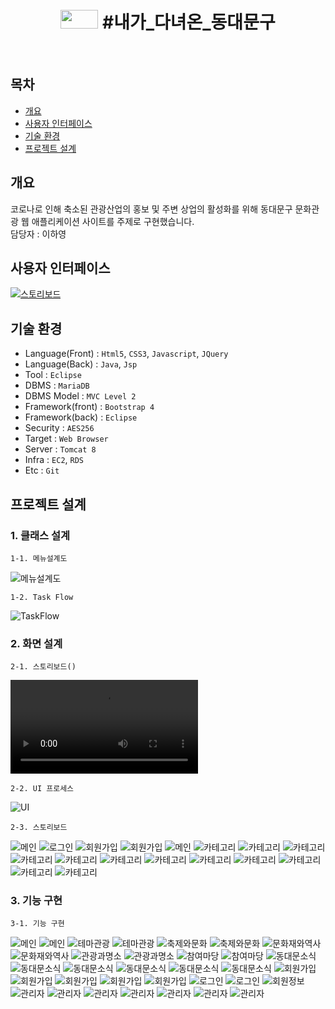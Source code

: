 <h1 align='center'><img src='https://www.ddm.go.kr/common/images/layout/logo_bi_s2022.png' style='width: 60px; height: 30px;'>&nbsp;#내가_다녀온_동대문구</h1><br/>

## 목차
 - [개요](https://github.com/dllgkdud/pro3#-개요)
 - [사용자 인터페이스](https://github.com/dllgkdud/pro3#-사용자-인터페이스)
 - [기술 환경](https://github.com/dllgkdud/pro3#-기술-환경)
 - [프로젝트 설계](https://github.com/dllgkdud/pro3#-프로젝트-설계)

## 개요
코로나로 인해 축소된 관광산업의 홍보 및 주변 상업의 활성화를 위해 동대문구 문화관광 웹 애플리케이션 사이트를 주제로 구현했습니다.<br/>
담당자 : 이하영

## 사용자 인터페이스
[![스토리보드](https://user-images.githubusercontent.com/112446846/211448077-18442260-bae6-438b-a94d-cdd2f5ddb2cd.png)](https://www.youtube.com/watch?v=3jJmXVQPQD0)

## 기술 환경
 - Language(Front) : `Html5`, `CSS3`, `Javascript`, `JQuery`
 - Language(Back) : `Java`, `Jsp`
 - Tool : `Eclipse`
 - DBMS : `MariaDB`
 - DBMS Model : `MVC Level 2`
 - Framework(front) : `Bootstrap 4`
 - Framework(back) : `Eclipse`
 - Security : `AES256`
 - Target : `Web Browser`
 - Server : `Tomcat 8`
 - Infra : `EC2`, `RDS`
 - Etc : `Git`

## 프로젝트 설계
### 1. 클래스 설계
    1-1. 메뉴설계도
![메뉴설계도](./img/0.png "동대문구_메뉴설계도")

	1-2. Task Flow
![TaskFlow](./img/taskflow.PNG "Task_Flow")

### 2. 화면 설계
	2-1. 스토리보드()
![스토리보드](./img/vdo/1.mp4 "스토리보드")
    
    2-2. UI 프로세스
![UI](./img/UI.png "UI 프로세스")

	2-3. 스토리보드
![메인](./img/001.PNG "메인")
![로그인](./img/002.PNG "로그인")
![회원가입](./img/003.PNG "회원가입(약관동의)")
![회원가입](./img/004.PNG "회원가입(가입양식)")
![메인](./img/005.PNG "메인(로그인)")
![카테고리](./img/006.PNG "테마관광")
![카테고리](./img/007.PNG "테마관광(세부)")
![카테고리](./img/008.PNG "축제와문화")
![카테고리](./img/009.PNG "축제와문화(세부)")
![카테고리](./img/010.PNG "문화재와역사")
![카테고리](./img/011.PNG "문화재와역사(세부)")
![카테고리](./img/012.PNG "관광과명소")
![카테고리](./img/013.PNG "관광과명소(세부)")
![카테고리](./img/014.PNG "참여마당")
![카테고리](./img/015.PNG "참여마당(세부)")
![카테고리](./img/016.PNG "공지사항")
![카테고리](./img/017.PNG "공지사항(세부)")

### 3. 기능 구현
	3-1. 기능 구현
![메인](./img/1.png "메인")
![메인](./img/2.png "카테고리")
![테마관광](./img/3.png "카테고리(테마관광)")
![테마관광](./img/4.png "상세(테마관광)")
![축제와문화](./img/5.png "카테고리(축제와문화)")
![축제와문화](./img/6.png "상세(축제와문화)")
![문화재와역사](./img/7.png "카테고리(문화재와역사)")
![문화재와역사](./img/8.png "상세(문화재와역사)")
![관광과명소](./img/9.png "카테고리(관광과명소)")
![관광과명소](./img/10.png "상세(관광과명소)")
![참여마당](./img/11.png "카테고리(참여마당)")
![참여마당](./img/12.png "상세(참여마당)")
![동대문소식](./img/13.png "공지사항목록")
![동대문소식](./img/14.png "공지사항상세")
![동대문소식](./img/15.png "공지사항수정")
![동대문소식](./img/16.png "QnA목록")
![동대문소식](./img/17.png "QnA작성")
![동대문소식](./img/18.png "이용후기목록")
![회원가입](./img/19.png "가입약관")
![회원가입](./img/20.png "가입양식")
![회원가입](./img/21.png "가입양식(아이디입력)")
![회원가입](./img/22.png "가입양식(아이디사용중)")
![회원가입](./img/23.png "가입양식(아이디사용가능)")
![로그인](./img/24.png "메인(로그인)")
![로그인](./img/25.png "메인(로그인)")
![회원정보](./img/26.png "회원정보")
![관리자](./img/27.png "관리자페이지")
![관리자](./img/28.png "관리자페이지(회원목록)")
![관리자](./img/29.pn "관리자페이지(장소목록)")
![관리자](./img/30.png "관리자페이지(이용후기목록)")
![관리자](./img/31.png "관리자페이지(투어등록)")
![관리자](./img/32.png "관리자페이지(투어등록(카테고리선택))")
![관리자](./img/33.png "관리자페이지(투어등록(사진등록))")
